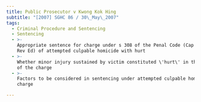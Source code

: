```yaml
---
title: Public Prosecutor v Kwong Kok Hing
subtitle: "[2007] SGHC 86 / 30\_May\_2007"
tags:
  - Criminal Procedure and Sentencing
  - Sentencing
  - >-
    Appropriate sentence for charge under s 308 of the Penal Code (Cap 224, 1985
    Rev Ed) of attempted culpable homicide with hurt
  - >-
    Whether minor injury sustained by victim constituted \'hurt\' in the context
    of the charge
  - >-
    Factors to be considered in sentencing under attempted culpable homicide
    charge

---
```


